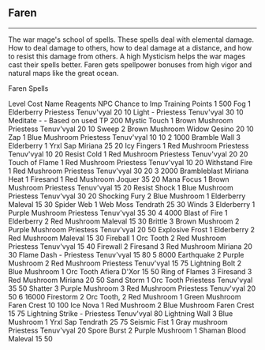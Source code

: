 ## Faren

---

The war mage's school of spells. These spells deal with elemental damage. How to deal damage to others, how to deal damage at a distance, and how to resist this damage from others. A high Mysticism helps the war mages cast their spells better. Faren gets spellpower bonuses from high vigor and natural maps like the great ocean.


Faren Spells

Level	Cost	Name	Reagents	NPC	Chance
to Imp	Training
Points
1	500	Fog	1 Elderberry	Priestess Tenuv'vyal	20	10
Light	-	Priestess Tenuv'vyal	30	10
Meditate	-	-	Based on
used TP	200
Mystic Touch	1 Brown Mushroom	Priestess Tenuv'vyal	20	10
Sweep	2 Brown Mushroom	Widow Qesino	20	10
Zap	1 Blue Mushroom	Priestess Tenuv'vyal	10	10
2	1000	Bramble Wall	3 Elderberry
1 Yrxl Sap	Miriana	25	20
Icy Fingers	1 Red Mushroom	Priestess Tenuv'vyal	10	20
Resist Cold	1 Red Mushroom	Priestess Tenuv'vyal	20	20
Touch of Flame	1 Red Mushroom	Priestess Tenuv'vyal	10	20
Withstand Fire	1 Red Mushroom	Priestess Tenuv'vyal	30	20
3	2000	Brambleblast		Miriana		
Heat	1 Firesand
1 Red Mushroom	Joquer	35	20
Mana Focus	1 Brown Mushroom	Priestess Tenuv'vyal	15	20
Resist Shock	1 Blue Mushroom	Priestess Tenuv'vyal	30	20
Shocking Fury	2 Blue Mushroom
1 Elderberry	Maleval	15	30
Spider Web	1 Web Moss	Tendrath	25	30
Winds	3 Elderberry
1 Purple Mushroom	Priestess Tenuv'vyal	35	30
4	4000	Blast of Fire	1 Elderberry
2 Red Mushroom	Maleval	15	30
Brittle	3 Brown Mushroom
2 Purple Mushroom	Priestess Tenuv'vyal	20	50
Explosive Frost	1 Elderberry
2 Red Mushroom	Maleval	15	30
Fireball	1 Orc Tooth
2 Red Mushroom	Priestess Tenuv'vyal	15	40
Firewall	2 Firesand
3 Red Mushroom	Miriana	20	30
Flame Dash	-	Priestess Tenuv'vyal	15	80
5	8000	Earthquake	2 Purple Mushroom
2 Red Mushroom	Priestess Tenuv'vyal	15	75
Lightning Bolt	2 Blue Mushroom
1 Orc Tooth	Afiera D'Xor	15	50
Ring of Flames	3 Firesand
3 Red Mushroom	Miriana	20	50
Sand Storm	1 Orc Tooth	Priestess Tenuv'vyal	35	50
Shatter	3 Purple Mushroom
3 Red Mushroom	Priestess Tenuv'vyal	20	50
6	16000	Firestorm	2 Orc Tooth,
2 Red Mushroom
1 Green Mushroom	Faren Crest	10	100
Ice Nova	1 Red Mushroom
2 Blue Mushroom	Faren Crest	15	75
Lightning Strike	-	Priestess Tenuv'vyal		80
Lightning Wall	3 Blue Mushroom
1 Yrxl Sap	Tendrath	25	75
Seismic Fist	1 Gray mushroom	Priestess Tenuv'vyal		20
Spore Burst	2 Purple Mushroom
1 Shaman Blood	Maleval	15	50